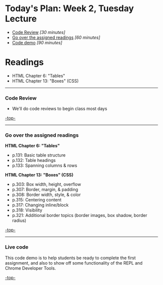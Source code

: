 <a id="top"></a>
# Today's Plan: Week 2, Tuesday Lecture

- [Code Review](#codereview) *[30 minutes]*
- [Go over the assigned readings](#readings) *[60 minutes]*
- [Code demo](#code) *[90 minutes]*

# Readings

- HTML Chapter 6: "Tables"
- HTML Chapter 13: "Boxes" (CSS)

---

<a id="codereview"></a>
### Code Review

- We'll do code reviews to begin class most days

[-top-](#top)

---

<a id="readings"></a>
### Go over the assigned readings

**HTML Chapter 6: "Tables"**

- p.131: Basic table structure
- p.132: Table headings
- p.133: Spanning columns & rows

**HTML Chapter 13: "Boxes" (CSS)**

- p.303: Box width, height, overflow
- p.307: Border, margin, & padding
- p.308: Border width, style, & color
- p.315: Centering content
- p.317: Changing inline/block
- p.318: Visibility
- p.321: Additional border topics (border images, box shadow, border radius)

[-top-](#top)

---

<a id="code"></a>
### Live code

This code demo is to help students be ready to complete the first assignment, and also to show off some functionality of the REPL and Chrome Developer Tools.

[-top-](#top)
